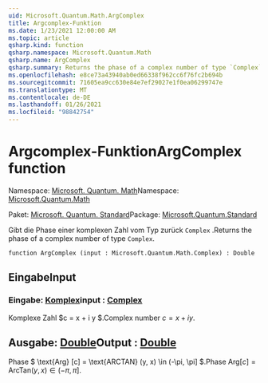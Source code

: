 ```yaml
---
uid: Microsoft.Quantum.Math.ArgComplex
title: Argcomplex-Funktion
ms.date: 1/23/2021 12:00:00 AM
ms.topic: article
qsharp.kind: function
qsharp.namespace: Microsoft.Quantum.Math
qsharp.name: ArgComplex
qsharp.summary: Returns the phase of a complex number of type `Complex`.
ms.openlocfilehash: e8ce73a43940ab0ed66338f962cc6f76fc2b694b
ms.sourcegitcommit: 71605ea9cc630e84e7ef29027e1f0ea06299747e
ms.translationtype: MT
ms.contentlocale: de-DE
ms.lasthandoff: 01/26/2021
ms.locfileid: "98842754"
---
```

# <a name="argcomplex-function"></a><span data-ttu-id="158da-102">Argcomplex-Funktion</span><span class="sxs-lookup"><span data-stu-id="158da-102">ArgComplex function</span></span>

<span data-ttu-id="158da-103">Namespace: [Microsoft. Quantum. Math](xref:Microsoft.Quantum.Math)</span><span class="sxs-lookup"><span data-stu-id="158da-103">Namespace: [Microsoft.Quantum.Math](xref:Microsoft.Quantum.Math)</span></span>

<span data-ttu-id="158da-104">Paket: [Microsoft. Quantum. Standard](https://nuget.org/packages/Microsoft.Quantum.Standard)</span><span class="sxs-lookup"><span data-stu-id="158da-104">Package: [Microsoft.Quantum.Standard](https://nuget.org/packages/Microsoft.Quantum.Standard)</span></span>


<span data-ttu-id="158da-105">Gibt die Phase einer komplexen Zahl vom Typ zurück `Complex` .</span><span class="sxs-lookup"><span data-stu-id="158da-105">Returns the phase of a complex number of type `Complex`.</span></span>

```qsharp
function ArgComplex (input : Microsoft.Quantum.Math.Complex) : Double
```


## <a name="input"></a><span data-ttu-id="158da-106">Eingabe</span><span class="sxs-lookup"><span data-stu-id="158da-106">Input</span></span>

### <a name="input--complex"></a><span data-ttu-id="158da-107">Eingabe: [Komplex](xref:Microsoft.Quantum.Math.Complex)</span><span class="sxs-lookup"><span data-stu-id="158da-107">input : [Complex](xref:Microsoft.Quantum.Math.Complex)</span></span>

<span data-ttu-id="158da-108">Komplexe Zahl $c = x + i y $.</span><span class="sxs-lookup"><span data-stu-id="158da-108">Complex number $c = x + i y$.</span></span>



## <a name="output--double"></a><span data-ttu-id="158da-109">Ausgabe: [Double](xref:microsoft.quantum.lang-ref.double)</span><span class="sxs-lookup"><span data-stu-id="158da-109">Output : [Double](xref:microsoft.quantum.lang-ref.double)</span></span>

<span data-ttu-id="158da-110">Phase $ \text{Arg} [c] = \text{ARCTAN} (y, x) \in (-\pi, \pi] $.</span><span class="sxs-lookup"><span data-stu-id="158da-110">Phase $\text{Arg}[c] = \text{ArcTan}(y,x) \in (-\pi,\pi]$.</span></span>